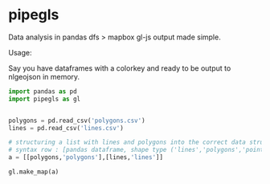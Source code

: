 # pipegls
Data analysis in pandas dfs > mapbox gl-js output made simple.


Usage:

Say you have dataframes with a colorkey and ready to be output to nlgeojson in memory.


```python
import pandas as pd
import pipegls as gl


polygons = pd.read_csv('polygons.csv')
lines = pd.read_csv('lines.csv')

# structuring a list with lines and polygons into the correct data structure 
# syntax row : [pandas dataframe, shape type ('lines','polygons','points','blocks') ] 
a = [[polygons,'polygons'],[lines,'lines']]

gl.make_map(a)
```
